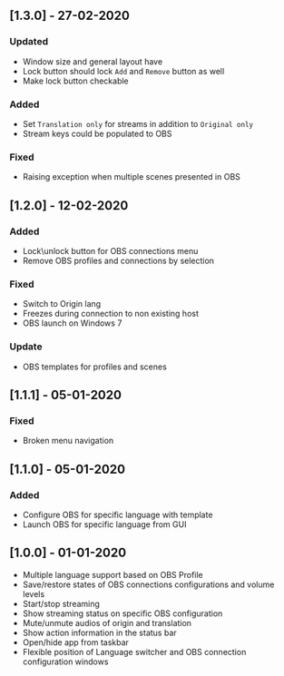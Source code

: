 ## [1.3.0] - 27-02-2020
### Updated
- Window size and general layout have
- Lock button should lock `Add` and `Remove` button as well
- Make lock button checkable
### Added
- Set `Translation only` for streams in addition to `Original only`
- Stream keys could be populated to OBS
### Fixed
- Raising exception when multiple scenes presented in OBS

## [1.2.0] - 12-02-2020
### Added
- Lock\unlock button for OBS connections menu
- Remove OBS profiles and connections by selection  
### Fixed
- Switch to Origin lang
- Freezes during connection to non existing host
- OBS launch on Windows 7
### Update
- OBS templates for profiles and scenes

## [1.1.1] - 05-01-2020
### Fixed
- Broken menu navigation

## [1.1.0] - 05-01-2020
### Added
- Configure OBS for specific language with template
- Launch OBS for specific language from GUI

## [1.0.0] - 01-01-2020
- Multiple language support based on OBS Profile
- Save/restore states of OBS connections configurations and volume levels
- Start/stop streaming
- Show streaming status on specific OBS configuration
- Mute/unmute audios of origin and translation
- Show action information in the status bar
- Open/hide app from taskbar
- Flexible position of Language switcher and OBS connection configuration windows